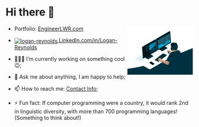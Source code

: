 <link rel="stylesheet" type="text/css" media="all" href="https://github.com/lwrgithub/lwrgithub/blob/main/style.css" />

# Hi there 👋


<img alt="person coding GIF" src="https://github.com/lwrgithub/lwrgithub/blob/main/code.gif?raw=true" width="35%" align="right" />



- Portfolio: [EngineerLWR.com](https://lwrgithub.github.io)
- <a href="https://linkedin.com/in/logan-reynolds" target="blank"><img align="center" src="https://raw.githubusercontent.com/rahuldkjain/github-profile-readme-generator/master/src/images/icons/Social/linked-in-alt.svg" alt="logan-reynolds" height="30" width="40" /> LinkedIn.com/in/Logan-Reynolds</a>

- 👨🏼‍💻 I’m currently working on something cool 😉;
- 💬 Ask me about anything, I am happy to help;
- 📫 How to reach me: [Contact Info](https://lwrgithub.github.io/#/contact);  

- ⚡ Fun fact: If computer programming were a country, it would rank 2nd in linguistic diversity, with more than 700 programming languages! (Something to think about!)
